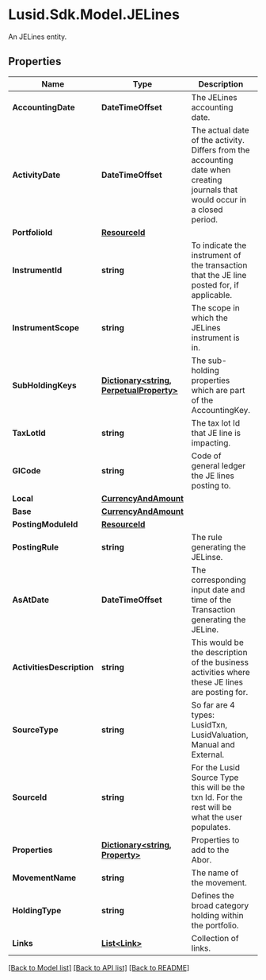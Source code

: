 # Lusid.Sdk.Model.JELines
An JELines entity.

## Properties

Name | Type | Description | Notes
------------ | ------------- | ------------- | -------------
**AccountingDate** | **DateTimeOffset** | The JELines accounting date. | 
**ActivityDate** | **DateTimeOffset** | The actual date of the activity. Differs from the accounting date when creating journals that would occur in a closed period. | 
**PortfolioId** | [**ResourceId**](ResourceId.md) |  | 
**InstrumentId** | **string** | To indicate the instrument of the transaction that the JE line posted for, if applicable. | 
**InstrumentScope** | **string** | The scope in which the JELines instrument is in. | 
**SubHoldingKeys** | [**Dictionary&lt;string, PerpetualProperty&gt;**](PerpetualProperty.md) | The sub-holding properties which are part of the AccountingKey. | [optional] 
**TaxLotId** | **string** | The tax lot Id that JE line is impacting. | 
**GlCode** | **string** | Code of general ledger the JE lines posting to. | 
**Local** | [**CurrencyAndAmount**](CurrencyAndAmount.md) |  | 
**Base** | [**CurrencyAndAmount**](CurrencyAndAmount.md) |  | 
**PostingModuleId** | [**ResourceId**](ResourceId.md) |  | 
**PostingRule** | **string** | The rule generating the JELinse. | 
**AsAtDate** | **DateTimeOffset** | The corresponding input date and time of the Transaction generating the JELine. | 
**ActivitiesDescription** | **string** | This would be the description of the business activities where these JE lines are posting for. | [optional] 
**SourceType** | **string** | So far are 4 types: LusidTxn, LusidValuation, Manual and External. | 
**SourceId** | **string** | For the Lusid Source Type this will be the txn Id. For the rest will be what the user populates. | 
**Properties** | [**Dictionary&lt;string, Property&gt;**](Property.md) | Properties to add to the Abor. | [optional] 
**MovementName** | **string** | The name of the movement. | 
**HoldingType** | **string** | Defines the broad category holding within the portfolio. | 
**Links** | [**List&lt;Link&gt;**](Link.md) | Collection of links. | [optional] 

[[Back to Model list]](../README.md#documentation-for-models) [[Back to API list]](../README.md#documentation-for-api-endpoints) [[Back to README]](../README.md)

